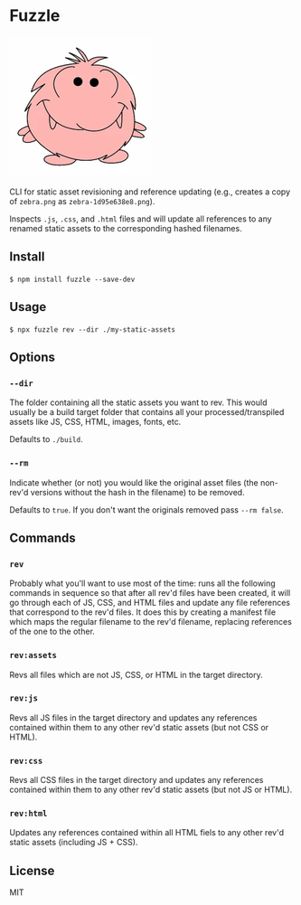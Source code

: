 # Fuzzle

![Fuzzle](./fuzzle.png)

CLI for static asset revisioning and reference updating (e.g., creates a copy of
`zebra.png` as `zebra-1d95e638e8.png`).

Inspects `.js`, `.css`, and `.html` files and will update all references to
any renamed static assets to the corresponding hashed filenames.

## Install

`$ npm install fuzzle --save-dev`

## Usage

`$ npx fuzzle rev --dir ./my-static-assets`

## Options

### `--dir`

The folder containing all the static assets you want to rev. This would usually
be a build target folder that contains all your processed/transpiled assets
like JS, CSS, HTML, images, fonts, etc.

Defaults to `./build`.

### `--rm`

Indicate whether (or not) you would like the original asset files (the non-rev'd
versions without the hash in the filename) to be removed.

Defaults to `true`. If you don't want the originals removed pass `--rm false`.

## Commands

### `rev`

Probably what you'll want to use most of the time: runs all the following
commands in sequence so that after all rev'd files have been created, it will
go through each of JS, CSS, and HTML files and update any file references that
correspond to the rev'd files. It does this by creating a manifest file which
maps the regular filename to the rev'd filename, replacing references of the one
to the other.

### `rev:assets`

Revs all files which are not JS, CSS, or HTML in the target directory.

### `rev:js`

Revs all JS files in the target directory and updates any references contained
within them to any other rev'd static assets (but not CSS or HTML).

### `rev:css`

Revs all CSS files in the target directory and updates any references contained
within them to any other rev'd static assets (but not JS or HTML).

### `rev:html`

Updates any references contained within all HTML fiels to any other rev'd static
assets (including JS + CSS).

## License

MIT
